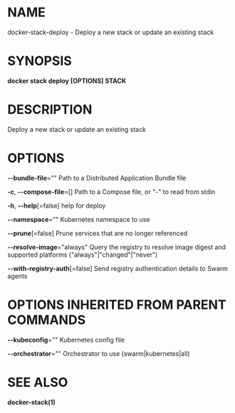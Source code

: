 # NAME

docker-stack-deploy - Deploy a new stack or update an existing stack

# SYNOPSIS

**docker stack deploy \[OPTIONS\] STACK**

# DESCRIPTION

Deploy a new stack or update an existing stack

# OPTIONS

**--bundle-file**="" Path to a Distributed Application Bundle file

**-c**, **--compose-file**=\[\] Path to a Compose file, or "-" to read from stdin

**-h**, **--help**\[=false\] help for deploy

**--namespace**="" Kubernetes namespace to use

**--prune**\[=false\] Prune services that are no longer referenced

**--resolve-image**="always" Query the registry to resolve image digest and supported platforms ("always"|"changed"|"never")

**--with-registry-auth**\[=false\] Send registry authentication details to Swarm agents

# OPTIONS INHERITED FROM PARENT COMMANDS

**--kubeconfig**="" Kubernetes config file

**--orchestrator**="" Orchestrator to use (swarm|kubernetes|all)

# SEE ALSO

**docker-stack(1)**
